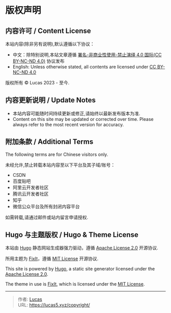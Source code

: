 # 版权声明


## 内容许可 / Content License

本站内容(除非另有说明),默认遵循以下协议：

- 中文：除特别说明,本站文章遵循 [署名-非商业性使用-禁止演绎 4.0 国际(CC BY-NC-ND 4.0)](https://creativecommons.org/licenses/by-nc-nd/4.0/deed.zh) 协议发布  
- English: Unless otherwise stated, all contents are licensed under [CC BY-NC-ND 4.0](https://creativecommons.org/licenses/by-nc-nd/4.0/)

版权所有 © Lucas 2023 - 至今.

## 内容更新说明 / Update Notes

- 本站内容可能随时间持续更新或修正,请始终以最新发布版本为准.
- Content on this site may be updated or corrected over time. Please always refer to the most recent version for accuracy.


## 附加条款 / Additional Terms

The following terms are for Chinese visitors only.

未经允许,禁止转载本站内容至以下平台及其子域/账号：

- CSDN
- 百度贴吧
- 阿里云开发者社区
- 腾讯云开发者社区
- 知乎
- 微信公众平台及所有封闭内容平台

如需转载,请通过邮件或站内留言申请授权.

## Hugo 与主题版权 / Hugo & Theme License

本站由 [Hugo](https://gohugo.io/) 静态网站生成器强力驱动，遵循 [Apache License 2.0](https://www.apache.org/licenses/LICENSE-2.0) 开源协议.

所用主题为 [FixIt](https://github.com/hugo-fixit/FixIt)，遵循 [MIT License](https://opensource.org/licenses/MIT) 开源协议.

This site is powered by [Hugo](https://gohugo.io/), a static site generator licensed under the [Apache License 2.0](https://www.apache.org/licenses/LICENSE-2.0).

The theme in use is [FixIt](https://github.com/hugo-fixit/FixIt), which is licensed under the [MIT License](https://opensource.org/licenses/MIT).


---

> 作者: [Lucas](https://lucas5.xyz)  
> URL: https://lucas5.xyz/copyright/  

